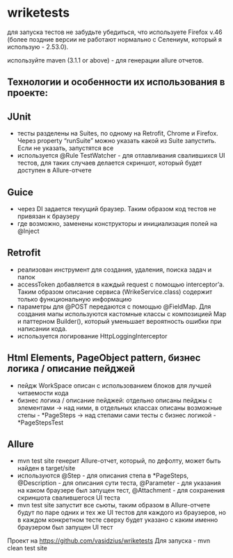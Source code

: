 # wriketests

для запуска тестов не забудьте убедиться, что используете Firefox v.46 (более поздние версии не работают нормально с Селениум, который я использую - 2.53.0).

используйте maven (3.1.1 or above) - для генерации allure отчетов.

## Технологии и особенности их использования в проекте:

## JUnit
- тесты разделены на Suites, по одному на Retrofit, Chrome и Firefox. Через property “runSuite” можно указать какой из Suite запустить. Если не указать, запустятся все
- используется @Rule TestWatcher - для отлавливания свалившихся UI тестов, для таких случаев делается скриншот, который будет доступен в Allure-отчете

## Guice
- через DI задается текущий браузер. Таким образом код тестов не привязан к браузеру
- где возможно, заменены конструкторы и инициализация полей на @Inject

## Retrofit
- реализован инструмент для создания, удаления, поиска задач и папок
- accessToken добавляется в каждый request с помощью interceptor’а. Таким образом описание сервиса (WrikeService.class) содержит только функциональную информацию
- параметры для @POST передаются с помощью @FieldMap. Для создания мапы используются кастомные классы с композицией Map и паттерном Builder(), который уменьшает вероятность ошибки при написании кода.
- используется логирование HttpLoggingInterceptor

## Html Elements, PageObject pattern, бизнес логика / описание пейджей
- пейдж WorkSpace описан с использованием блоков для лучшей читаемости кода
- бизнес логика / описание пейджей: отдельно описаны пейджы с элементами -> над ними, в отдельных классах описаны возможные степы - *PageSteps -> над степами сами тесты с бизнес логикой - *PageStepsTest

## Allure
- mvn test site генерит Allure-отчет, который, по дефолту, может быть найден в target/site
- используются @Step - для описания степа в *PageSteps, @Description - для описания сути теста, @Parameter - для указания на каком браузере был запущен тест, @Attachment - для сохранения скриншота свалившегося UI теста
- mvn test site запустит все сьюты, таким образом в Allure-отчете будут по паре одних и тех же UI тестов для каждого из браузеров, но в каждом конкретном тесте сверху будет указано с каким именно браузером был запущен UI тест

Проект на https://github.com/vasidzius/wriketests 
Для запуска - mvn clean test site
